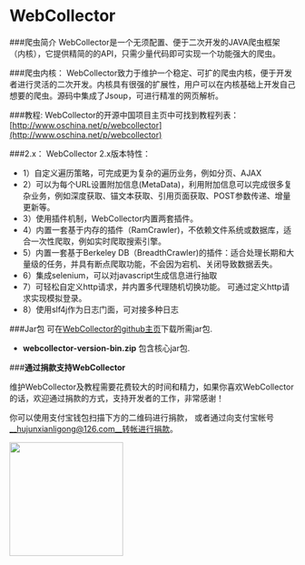 WebCollector
============

###爬虫简介
WebCollector是一个无须配置、便于二次开发的JAVA爬虫框架（内核），它提供精简的的API，只需少量代码即可实现一个功能强大的爬虫。

###爬虫内核：
WebCollector致力于维护一个稳定、可扩的爬虫内核，便于开发者进行灵活的二次开发。内核具有很强的扩展性，用户可以在内核基础上开发自己想要的爬虫。源码中集成了Jsoup，可进行精准的网页解析。

###教程:
WebCollector的开源中国项目主页中可找到教程列表：[http://www.oschina.net/p/webcollector](http://www.oschina.net/p/webcollector)


###2.x：
WebCollector 2.x版本特性：
 * 1）自定义遍历策略，可完成更为复杂的遍历业务，例如分页、AJAX
 * 2）可以为每个URL设置附加信息(MetaData)，利用附加信息可以完成很多复杂业务，例如深度获取、锚文本获取、引用页面获取、POST参数传递、增量更新等。
 * 3）使用插件机制，WebCollector内置两套插件。
 * 4）内置一套基于内存的插件（RamCrawler)，不依赖文件系统或数据库，适合一次性爬取，例如实时爬取搜索引擎。
 * 5）内置一套基于Berkeley DB（BreadthCrawler)的插件：适合处理长期和大量级的任务，并具有断点爬取功能，不会因为宕机、关闭导致数据丢失。 
 * 6）集成selenium，可以对javascript生成信息进行抽取
 * 7）可轻松自定义http请求，并内置多代理随机切换功能。 可通过定义http请求实现模拟登录。 
 * 8）使用slf4j作为日志门面，可对接多种日志



###Jar包
可在[WebCollector的github主页](https://github.com/CrawlScript/WebCollector)下载所需jar包.

+ __webcollector-version-bin.zip__ 包含核心jar包.




###__通过捐款支持WebCollector__


维护WebCollector及教程需要花费较大的时间和精力，如果你喜欢WebCollector的话，欢迎通过捐款的方式，支持开发者的工作，非常感谢！

你可以使用支付宝钱包扫描下方的二维码进行捐款， 或者通过向支付宝帐号 __hujunxianligong@126.com__转帐进行捐款。

<img src="http://img.blog.csdn.net/20160216133214332" width="200px"></img>






